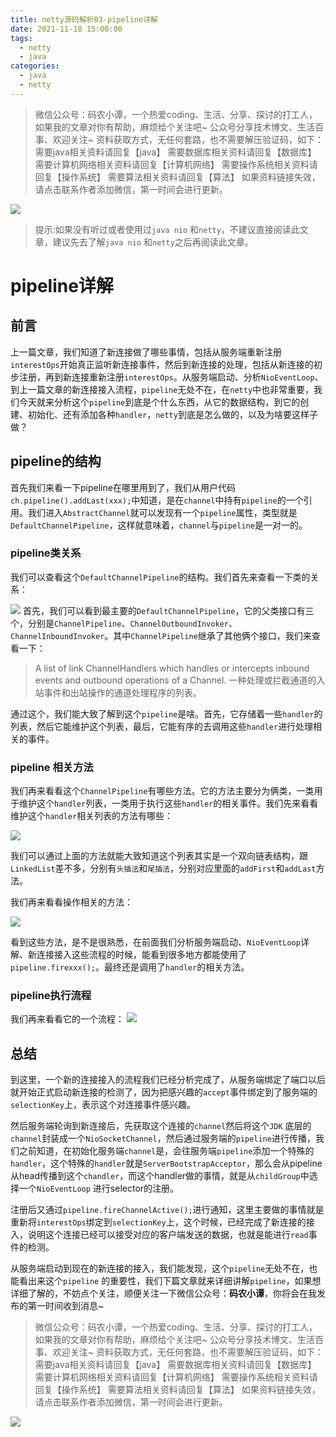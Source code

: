 ```yaml
---
title: netty源码解析03-pipeline详解
date: 2021-11-18 15:00:00
tags:
  - netty
  - java
categories:
  - java
  - netty
---
```


> 微信公众号：码农小谭，一个热爱coding、生活、分享、探讨的打工人，如果我的文章对你有帮助，麻烦给个关注吧~
> 公众号分享技术博文、生活百事、欢迎关注~
> 资料获取方式，无任何套路，也不需要解压验证码，如下：
> 需要java相关资料请回复【java】
> 需要数据库相关资料请回复【数据库】
> 需要计算机网络相关资料请回复【计算机网络】
> 需要操作系统相关资料请回复【操作系统】
> 需要算法相关资料请回复【算法】
> 如果资料链接失效，请点击联系作者添加微信，第一时间会进行更新。

![](https://img.zeroable.cn/202204081144544.png)

> 提示:如果没有听过或者使用过`java nio` 和`netty`，不建议直接阅读此文章，建议先去了解`java nio` 和`netty`之后再阅读此文章。

<!--more-->

# pipeline详解

## 前言

上一篇文章，我们知道了新连接做了哪些事情，包括从服务端重新注册`interestOps`开始真正监听新连接事件，然后到新连接的处理，包括从新连接的初步注册，再到新连接重新注册`interestOps`。从服务端启动、分析`NioEventLoop`、到上一篇文章的新连接接入流程，`pipeline`无处不在，在`netty`中也非常重要，我们今天就来分析这个`pipeline`到底是个什么东西，从它的数据结构，到它的创建、初始化、还有添加各种`handler`，`netty`到底是怎么做的，以及为啥要这样子做？

## pipeline的结构

首先我们来看一下pipeline在哪里用到了，我们从用户代码`ch.pipeline().addLast(xxx);`中知道，是在`channel`中持有`pipeline`的一个引用。我们进入`AbstractChannel`就可以发现有一个`pipeline`属性，类型就是`DefaultChannelPipeline`，这样就意味着，`channel`与`pipeline`是一对一的。

### pipeline类关系

我们可以查看这个`DefaultChannelPipeline`的结构。我们首先来查看一下类的关系：

![](https://img.zeroable.cn/202204081424996.png)
首先，我们可以看到最主要的`DefaultChannelPipeline`，它的父类接口有三个，分别是`ChannelPipeline`、`ChannelOutboundInvoker`、`ChannelInboundInvoker`。其中`ChannelPipeline`继承了其他俩个接口，我们来查看一下：

> A list of link ChannelHandlers which handles or intercepts inbound events and outbound operations of a Channel.
> 一种处理或拦截通道的入站事件和出站操作的通道处理程序的列表。

通过这个，我们能大致了解到这个`pipeline`是啥。首先，它存储着一些`handler`的列表，然后它能维护这个列表，最后，它能有序的去调用这些`handler`进行处理相关的事件。

### pipeline 相关方法

我们再来看看这个`ChannelPipeline`有哪些方法。它的方法主要分为俩类，一类用于维护这个`handler`列表，一类用于执行这些`handler`的相关事件。我们先来看看维护这个`handler`相关列表的方法有哪些：

![](https://img.zeroable.cn/202204081425157.png)


我们可以通过上面的方法就能大致知道这个列表其实是一个双向链表结构，跟`LinkedList`差不多，分别有`头插法`和`尾插法`，分别对应里面的`addFirst`和`addLast`方法。

我们再来看看操作相关的方法：

![](https://img.zeroable.cn/202204081426080.png)


看到这些方法，是不是很熟悉，在前面我们分析服务端启动、`NioEventLoop`详解、新连接接入这些流程的时候，能看到很多地方都能使用了`pipeline.firexxx();`。最终还是调用了`handler`的相关方法。

### pipeline执行流程

我们再来看看它的一个流程：
![](https://img.zeroable.cn/202204081426246.png)



## 总结

到这里，一个新的连接接入的流程我们已经分析完成了，从服务端绑定了端口以后就开始正式启动新连接的检测了，因为把感兴趣的`accept`事件绑定到了服务端的`selectionKey`上，表示这个对连接事件感兴趣。

然后服务端轮询到新连接后，先获取这个连接的`channel`然后将这个`JDK` 底层的`channel`封装成一个`NioSocketChannel`，然后通过服务端的`pipeline`进行传播，我们之前知道，在初始化服务端`channel`是，会往服务端`pipeline`添加一个特殊的`handler`，这个特殊的`handler`就是`ServerBootstrapAcceptor`，那么会从pipeline从head传播到这个`chandler`，而这个handler做的事情，就是从`childGroup`中选择一个`NioEventLoop` 进行selector的注册。

注册后又通过`pipeline.fireChannelActive();`进行通知，这里主要做的事情就是重新将`interestOps`绑定到`selectionKey`上，这个时候，已经完成了新连接的接入，说明这个连接已经可以接受对应的客户端发送的数据，也就是能进行`read`事件的检测。

从服务端启动到现在的新连接的接入，我们能发现，这个`pipeline`无处不在，也能看出来这个`pipeline` 的重要性，我们下篇文章就来详细讲解`pipeline`，如果想详细了解的，不妨点个关注，顺便关注一下微信公众号：**码农小谭**，你将会在我发布的第一时间收到消息~

> 微信公众号：码农小谭，一个热爱coding、生活、分享、探讨的打工人，如果我的文章对你有帮助，麻烦给个关注吧~
> 公众号分享技术博文、生活百事、欢迎关注~
> 资料获取方式，无任何套路，也不需要解压验证码，如下：
> 需要java相关资料请回复【java】
> 需要数据库相关资料请回复【数据库】
> 需要计算机网络相关资料请回复【计算机网络】
> 需要操作系统相关资料请回复【操作系统】
> 需要算法相关资料请回复【算法】
> 如果资料链接失效，请点击联系作者添加微信，第一时间会进行更新。

![](https://img.zeroable.cn/202204081144544.png)


